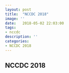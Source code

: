 ```yaml
---
layout: post
title:  "NCCDC 2018"
image: ''
date:   2018-05-02 22:03:00
tags:
- nccdc
description: ''
categories:
- NCCDC 2018
---
```


## NCCDC 2018
